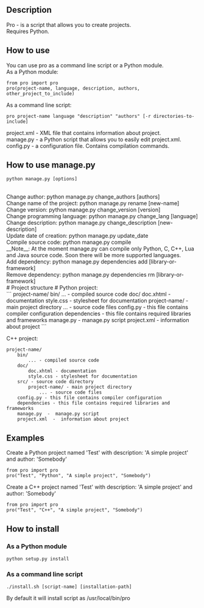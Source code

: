 ## Description ##
Pro - is a script that allows
you to create projects.<br>
Requires Python. 

## How to use ##

You can use pro as a command line script or a Python module.<br/>
As a Python module:
```
from pro import pro
pro(project-name, language, description, authors, other_project_to_include)
```
As a command line script:
```
pro project-name language "description" "authors" [-r directories-to-include]
```

project.xml - XML file that
contains information about project.<br>
manage.py - a Python script that
allows you to easily edit
project.xml.<br>
config.py - a configuration file. Contains compilation commands.

## How to use manage.py ##
```
python manage.py [options]
```
<br>
Change author: python manage.py change_authors [authors]<br>
Change name of the project: python manage.py rename [new-name]<br>
Change version: python manage.py change_version [version]<br>
Change programming language: python manage.py change_lang [language]<br>
Change description: python manage.py change_description [new-description]<br>
Update date of creation: python manage.py update_date<br>
Compile source code: python manage.py compile<br>
__Note__: At the moment manage.py can compile only Python, C, C++, Lua and Java source code. Soon there will be more supported languages.<br>
Add dependency: python manage.py dependencies add [library-or-framework]<br>
Remove dependency: python manage.py dependencies rm [library-or-framework]<br>
# Project structure #
Python project: <br>
```
project-name/
	bin/
		... -  compiled source code
	doc/
		doc.xhtml  -  documentation
		style.css  - stylesheet for documentation
	project-name/ - main project directory
		...  -  source code files
	config.py - this file contains compiler configuration
	dependencies - this file contains required libraries and frameworks
	manage.py  -  manage.py script
	project.xml  -  information about project
```

C++ project: <br>
```
project-name/
	bin/
		... - compiled source code
	doc/
		doc.xhtml - documentation
		style.css - stylesheet for documentation
	src/ - source code directory
		project-name/ - main project directory
			... - source code files
	config.py - this file contains compiler configuration
	dependencies - this file contains required libraries and frameworks
	manage.py  -  manage.py script
	project.xml  -  information about project
```

## Examples ##

Create a Python project named 'Test' with description: 'A simple project' and author: 'Somebody'<br>
```
from pro import pro
pro("Test", "Python", "A simple project", "Somebody")
```
Create a C++ project named 'Test' with description: 'A simple project' and author: 'Somebody'<br>
```
from pro import pro
pro("Test", "C++", "A simple project", "Somebody")
```

## How to install ##

### As a Python module ###
```
python setup.py install
```

### As a command line script ###
```
./install.sh [script-name] [installation-path]
```
By default it will install script as /usr/local/bin/pro
